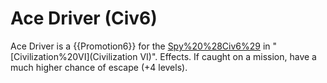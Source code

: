 # Ace Driver (Civ6)

Ace Driver is a {{Promotion6}} for the [Spy%20%28Civ6%29](Spy) in "[Civilization%20VI](Civilization VI)".
Effects.
If caught on a mission, have a much higher chance of escape (+4 levels).